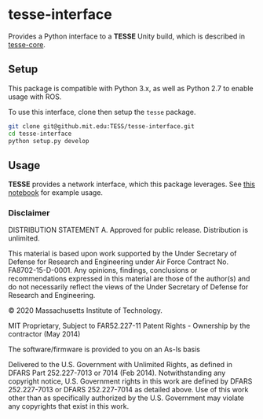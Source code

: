 # tesse-interface

Provides a Python interface to a __TESSE__ Unity build, which is described in [tesse-core](../../../tesse-core).


## Setup

This package is compatible with Python 3.x, as well as Python 2.7 to enable usage with ROS.

To use this interface, clone then setup the `tesse` package.
```bash
git clone git@github.mit.edu:TESS/tesse-interface.git
cd tesse-interface
python setup.py develop
```

## Usage

__TESSE__ provides a network interface, which this package leverages. See [this notebook](notebooks/python-demonstration.ipynb) for example usage.


### Disclaimer

DISTRIBUTION STATEMENT A. Approved for public release. Distribution is unlimited.

This material is based upon work supported by the Under Secretary of Defense for Research and Engineering under Air Force Contract No. FA8702-15-D-0001. Any opinions, findings, conclusions or recommendations expressed in this material are those of the author(s) and do not necessarily reflect the views of the Under Secretary of Defense for Research and Engineering.

© 2020 Massachusetts Institute of Technology.

MIT Proprietary, Subject to FAR52.227-11 Patent Rights - Ownership by the contractor (May 2014)

The software/firmware is provided to you on an As-Is basis

Delivered to the U.S. Government with Unlimited Rights, as defined in DFARS Part 252.227-7013 or 7014 (Feb 2014). Notwithstanding any copyright notice, U.S. Government rights in this work are defined by DFARS 252.227-7013 or DFARS 252.227-7014 as detailed above. Use of this work other than as specifically authorized by the U.S. Government may violate any copyrights that exist in this work.

